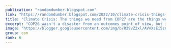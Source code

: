 ```yaml
---
publication: "randomdumber.blogspot.com"
link: "https://randomdumber.blogspot.com/2022/10/climate-crisis-things-we-need-from.html"
title: "Climate Crisis: The things we need from COP27 are the things we probably won't get"
excerpt: "COP26 wasn't a disaster from an outcomes point of view, but it was a massive failure when measured against the outcomes necessary to put the..."
image: "https://blogger.googleusercontent.com/img/b/R29vZ2xl/AVvXsEi5znEXd5uLVRm2VE11aqFhHk9tZVEsW2cTcSeRJSm9s0qkLH8yEH-p9YaZ5waJhkRAG0vdBe4HDflsKvFSE6lhivJ02-whFlqh36LnYod3y9Obig5Se9X2Nu3blyzzWbRwal5MBvhTsbeoMnBZXRCcO-CWVLYgJ15-IJ2ExlRLw0jWR1YqFaWTMC_I/w1200-h630-p-k-no-nu/COP%2027.gif"
group: con
rank: 6
---
```


